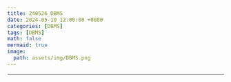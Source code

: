 ```yaml
---
title: 240526_DBMS
date: 2024-05-10 12:00:00 +0800
categories: [DBMS]
tags: [DBMS]
math: false
mermaid: true
image:
  path: assets/img/DBMS.png
---
```


<hr style="border:1px solid white">
